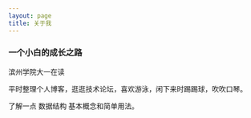 ```yaml
---
layout: page
title: 关于我 
---
```


<h3> 一个小白的成长之路</h3> 
<p>滨州学院大一在读
<p>
平时整理个人博客，逛逛技术论坛，喜欢游泳，闲下来时踢踢球，吹吹口琴。
<p>
了解一点 数据结构 基本概念和简单用法。

<p>

 

<p>


<p>



<p> 

<p> 

<p> 





